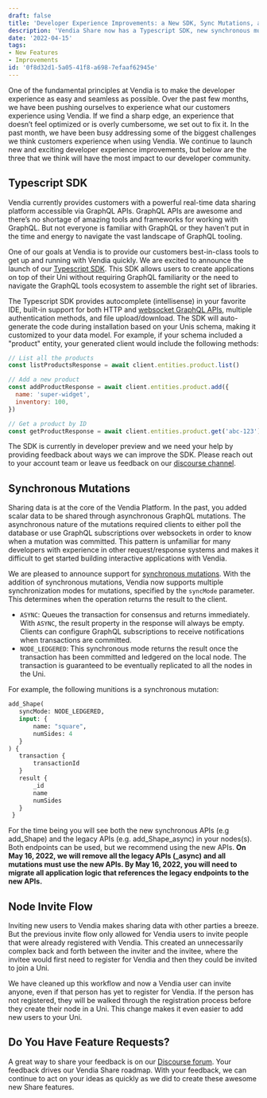 ```yaml
---
draft: false
title: 'Developer Experience Improvements: a New SDK, Sync Mutations, and Invite Flow'
description: 'Vendia Share now has a Typescript SDK, new synchronous mutations and an improved node invite flow.'
date: '2022-04-15'
tags:
- New Features
- Improvements
id: '0f8d32d1-5a05-41f8-a698-7efaaf62945e'
---
```


One of the fundamental principles at Vendia is to make the developer experience as easy and seamless as possible. Over the past few months, we have been pushing ourselves to experience what our customers experience using Vendia. If we find a sharp edge, an experience that doesn’t feel optimized or is overly cumbersome, we set out to fix it. In the past month, we have been busy addressing some of the biggest challenges we think customers experience when using Vendia. We continue to launch new and exciting developer experience improvements, but below are the three that we think will have the most impact to our developer community. 

## Typescript SDK

Vendia currently provides customers with a powerful real-time data sharing platform accessible via GraphQL APIs. GraphQL APIs are awesome and there’s no shortage of amazing tools and frameworks for working with GraphQL. But not everyone is familiar with GraphQL or they haven’t put in the time and energy to navigate the vast landscape of GraphQL tooling.

One of our goals at Vendia is to provide our customers best-in-class tools to get up and running with Vendia quickly. We are excited to announce the launch of our [Typescript SDK](https://www.vendia.com/docs/share/vendia-client-sdk). This SDK allows users to create applications on top of their Uni without requiring GraphQL familiarity or the need to navigate the GraphQL tools ecosystem to assemble the right set of libraries.

The Typescript SDK provides autocomplete (intellisense) in your favorite IDE, built-in support for both HTTP and [websocket GraphQL APIs](https://www.vendia.com/docs/share/vendia-client-sdk#realtime-data-graphql-subscriptions), multiple authentication methods, and file upload/download. The SDK will auto-generate the code during installation based on your Unis schema, making it customized to your data model. For example, if your schema included a "product" entity, your generated client would include the following methods:

```javascript
// List all the products
const listProductsResponse = await client.entities.product.list()

// Add a new product
const addProductResponse = await client.entities.product.add({
  name: 'super-widget',
  inventory: 100,
})

// Get a product by ID
const getProductResponse = await client.entities.product.get('abc-123')
```

The SDK is currently in developer preview and we need your help by providing feedback about ways we can improve the SDK. Please reach out to your account team or leave us feedback on our [discourse channel](https://community.vendia.net/). 

## Synchronous Mutations

Sharing data is at the core of the Vendia Platform. In the past, you added scalar data to be shared through asynchronous GraphQL mutations. The asynchronous nature of the mutations required clients to either poll the database or use GraphQL subscriptions over websockets in order to know when a mutation was committed. This pattern is unfamiliar for many developers with experience in other request/response systems and makes it difficult to get started building interactive applications with Vendia. 

We are pleased to announce support for [synchronous mutations](https://www.vendia.com/docs/share/graphql). With the addition of synchronous mutations, Vendia now supports multiple synchronization modes for mutations, specified by the `syncMode` parameter. This determines when the operation returns the result to the client.
* `ASYNC`: Queues the transaction for consensus and returns immediately. With `ASYNC`, the result property in the response will always be empty. Clients can configure GraphQL subscriptions to receive notifications when transactions are committed.
* `NODE_LEDGERED`: This synchronous mode returns the result once the transaction has been committed and ledgered on the local node. The transaction is guaranteed to be eventually replicated to all the nodes in the Uni.

For example, the following munitions is a synchronous mutation: 

```graphql
add_Shape(
   syncMode: NODE_LEDGERED, 
   input: { 
       name: "square", 
       numSides: 4
   }
) { 
   transaction { 
       transactionId 
   }
   result {
       _id 
       name 
       numSides 
   } 
 }
```

For the time being you will see both the new synchronous APIs (e.g add_Shape) and the legacy APIs (e.g. add_Shape_async) in your nodes(s). Both endpoints can be used, but we recommend using the new APIs. **On May 16, 2022, we will remove all the legacy APIs (_async) and all mutations must use the new APIs. By May 16, 2022, you will need to migrate all application logic that references the legacy endpoints to the new APIs.** 

## Node Invite Flow

Inviting new users to Vendia makes sharing data with other parties a breeze. But the previous invite flow only allowed for Vendia users to invite people that were already registered with Vendia. This created an unnecessarily complex back and forth between the inviter and the invitee, where the invitee would first need to register for Vendia and then they could be invited to join a Uni. 

We have cleaned up this workflow and now a Vendia user can invite anyone, even if that person has yet to register for Vendia. If the person has not registered, they will be walked through the registration process before they create their node in a Uni. This change makes it even easier to add new users to your Uni. 

## Do You Have Feature Requests?
A great way to share your feedback is on our [Discourse forum](https://community.vendia.net/c/features-requests/2). Your feedback drives our Vendia Share roadmap. With your feedback, we can continue to act on your ideas as quickly as we did to create these awesome new Share features.

